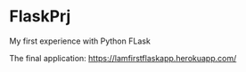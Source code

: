 # FlaskPrj
My first experience with Python FLask



The final application: https://lamfirstflaskapp.herokuapp.com/
